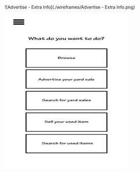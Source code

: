 ![Advertise - Extra Info](./wireframes/Advertise - Extra Info.png)

<img src="Homepage.png" width="400" height="500">
